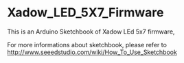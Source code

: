 Xadow_LED_5X7_Firmware
======================

This is an Arduino Sketchbook of Xadow LEd 5x7 firmware, 

For more informations about sketchbook, please refer to http://www.seeedstudio.com/wiki/How_To_Use_Sketchbook


